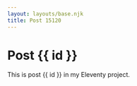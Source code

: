 ```yaml
---
layout: layouts/base.njk
title: Post 15120
---
```


# Post {{ id }}

This is post {{ id }} in my Eleventy project.
